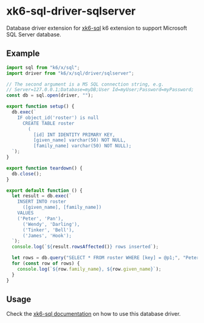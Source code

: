 # xk6-sql-driver-sqlserver

Database driver extension for [xk6-sql](https://github.com/grafana/xk6-sql) k6 extension to support Microsoft SQL Server database.

## Example

```JavaScript file=examples/example.js
import sql from "k6/x/sql";
import driver from "k6/x/sql/driver/sqlserver";

// The second argument is a MS SQL connection string, e.g.
// Server=127.0.0.1;Database=myDB;User Id=myUser;Password=myPassword;
const db = sql.open(driver, "");

export function setup() {
  db.exec(`
    IF object_id('roster') is null
      CREATE TABLE roster
        (
          [id] INT IDENTITY PRIMARY KEY,
          [given_name] varchar(50) NOT NULL,
          [family_name] varchar(50) NOT NULL);
  `);
}

export function teardown() {
  db.close();
}

export default function () {
  let result = db.exec(`
    INSERT INTO roster
      ([given_name], [family_name])
    VALUES
    ('Peter', 'Pan'),
      ('Wendy', 'Darling'),
      ('Tinker', 'Bell'),
      ('James', 'Hook');
  `);
  console.log(`${result.rowsAffected()} rows inserted`);

  let rows = db.query("SELECT * FROM roster WHERE [key] = @p1;", "Peter");
  for (const row of rows) {
    console.log(`${row.family_name}, ${row.given_name}`);
  }
}
```

## Usage

Check the [xk6-sql documentation](https://github.com/grafana/xk6-sql) on how to use this database driver.
